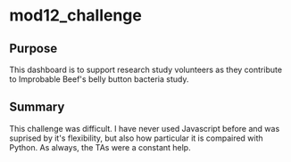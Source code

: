 # mod12_challenge
## Purpose
This dashboard is to support research study volunteers as they contribute to Improbable Beef's belly button bacteria study.

## Summary
This challenge was difficult. I have never used Javascript before and was suprised by it's flexibility, but also how particular it is compaired with Python. As always, the TAs were a constant help.

